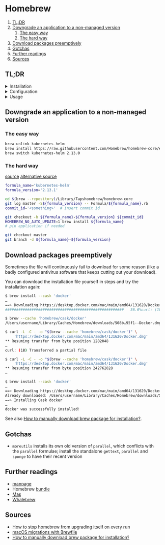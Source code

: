 # Homebrew

1. [TL;DR](#tldr)
1. [Downgrade an application to a non-managed version](#downgrade-an-application-to-a-non-managed-version)
   1. [The easy way](#the-easy-way)
   1. [The hard way](#the-hard-way)
1. [Download packages preemptively](#download-packages-preemptively)
1. [Gotchas](#gotchas)
1. [Further readings](#further-readings)
1. [Sources](#sources)

## TL;DR

<details>
  <summary>Installation</summary>

```sh
# Install.
/bin/bash -c "$(curl -fsSL https://raw.githubusercontent.com/Homebrew/install/HEAD/install.sh)"

# Uninstall.
/bin/bash -c "$(curl -fsSL https://raw.githubusercontent.com/Homebrew/install/HEAD/uninstall.sh)"
```

</details>
<details>
  <summary>Configuration</summary>

```sh
# Require SHA check for casks.
# Change cask installation dir to the Application folder in the user's HOME.
export HOMEBREW_CASK_OPTS="--require-sha --appdir $HOME/Applications"

# Print install times for each formula at the end of the run.
export HOMEBREW_DISPLAY_INSTALL_TIMES=1

# Do not automatically update before running some commands.
export HOMEBREW_NO_AUTO_UPDATE=1

# Do not print HOMEBREW_INSTALL_BADGE on a successful build.
export HOMEBREW_NO_EMOJI=1

# Do not use the GitHub API.
# Avoid searches or fetching relevant issues after a failed install.
export HOMEBREW_NO_GITHUB_API=1

# Forbid redirects from secure HTTPS to insecure HTTP.
export HOMEBREW_NO_INSECURE_REDIRECT=1

# Only list updates to installed software.
export HOMEBREW_UPDATE_REPORT_ONLY_INSTALLED=1

# Pass the -A option when calling sudo.
export SUDO_ASKPASS=1
```

</details>
<details>
  <summary>Usage</summary>

```sh
# Search for formulae.
brew search 'parallel'
brew search --cask 'gpg'

# Install something.
brew install 'gettext'
brew install --cask 'spotify'

# Get formulae's dependencies.
brew deps
brew deps --installed 'azure-cli'
brew deps --tree

# Get information on formulae.
brew info 'sponge'

# List all files installed by formulae.
brew ls -v 'coreutils'
brew ls -v --cask 'firefox'

# Prevent formulae from upgrading.
brew pin 'gnupg2'

# Uninstall something.
brew uninstall --zap 'keybase'

# (Re)create links for applications.
brew link 'kubernetes-cli'

# Show outdated casks.
brew outdated --cask --greedy

# Add taps.
# Only one at a time.
brew tap 'homebrew/services'

# Manage services.
# Requires the 'homebrew/services' tap.
brew services start 'openssl-osx-ca'

# Bring an installation up to speed from a Brewfile.
brew bundle
brew bundle --global
brew bundle --no-lock install --file "$HOME/Brewfile"

# Check what changes from a Brewfile.
brew bundle check
brew bundle … check --file "$HOME/Brewfile"

# Check what items not listed in a Brewfile would be removed.
brew bundle cleanup
brew bundle … cleanup --file "$HOME/Brewfile"

# Remove items not listed in a Brewfile.
brew bundle … --cleanup --zap

# Dump all installed casks/formulae/images/taps into a Brewfile.
brew bundle dump
```

</details>

## Downgrade an application to a non-managed version

### The easy way

```sh
brew unlink kubernetes-helm
brew install https://raw.githubusercontent.com/Homebrew/homebrew-core/ed9dcb2cb455a816f744c3ad4ab5c18a0d335763/Formula/kubernetes-helm.rb
brew switch kubernetes-helm 2.13.0
```

### The hard way

[source](https://stackoverflow.com/questions/3987683/homebrew-install-specific-version-of-formula)
[alternative source](https://www.fernandomc.com/posts/brew-install-legacy-hugo-site-generator/)

```sh
formula_name='kubernetes-helm'
formula_version='2.13.1'

cd $(brew --repository)/Library/Tapshomebrew/homebrew-core
git log master -S${formula_version} -- Formula/${formula_name}.rb
commit_id='<something>'  # insert commit id

git checkout -b ${formula_name}-${formula_version} ${commit_id}
HOMEBREW_NO_AUTO_UPDATE=1 brew install ${formula_name}
# pin application if needed

git checkout master
git branch -d ${formula_name}-${formula_version}
```

## Download packages preemptively

Sometimes the file will continuously fail to download for some reason (like a badly configured antivirus software that keeps cutting out your download).

You can download the installation file yourself in steps and try the installation again:

```sh
$ brew install --cask 'docker'
…
==> Downloading https://desktop.docker.com/mac/main/amd64/131620/Docker.dmg
######################################################   36.6%curl: (18) Transferred a partial file

$ brew --cache 'homebrew/cask/docker'
/Users/username/Library/Caches/Homebrew/downloads/508b…95f1--Docker.dmg

$ curl -L -C - -o "$(brew --cache 'homebrew/cask/docker')" \
    'https://desktop.docker.com/mac/main/amd64/131620/Docker.dmg'
** Resuming transfer from byte position 1282048
…
curl: (18) Transferred a partial file

$ curl -L -C - -o "$(brew --cache 'homebrew/cask/docker')" \
    'https://desktop.docker.com/mac/main/amd64/131620/Docker.dmg'
** Resuming transfer from byte position 242762028
…

$ brew install --cask 'docker'
…
==> Downloading https://desktop.docker.com/mac/main/amd64/131620/Docker.dmg
Already downloaded: /Users/username/Library/Caches/Homebrew/downloads/508b…95f1--Docker.dmg
==> Installing Cask docker
…
docker was successfully installed!
```

See also [How to manually download brew package for installation?].

## Gotchas

- `moreutils` installs its own old version of `parallel`, which conflicts with the `parallel` formulae; install the standalone `gettext`, `parallel` and `sponge` to have their recent version

## Further readings

- [manpage]
- Homebrew [bundle]
- [Mas]
- [Whalebrew]

## Sources

- [How to stop homebrew from upgrading itself on every run]
- [macOS migrations with Brewfile]
- [How to manually download brew package for installation?]

<!--
  Reference
  ═╬═Time══
  -->

<!-- In-article sections -->
<!-- Knowledge base -->
[mas]: mas.md
[whalebrew]: whalebrew.md

<!-- Files -->
<!-- Upstream -->
[bundle]: https://github.com/Homebrew/homebrew-bundle
[manpage]: https://docs.brew.sh/Manpage

<!-- Others -->
[how to manually download brew package for installation?]: https://stackoverflow.com/questions/53551665/how-to-manually-download-brew-package-for-installation#53579448
[how to stop homebrew from upgrading itself on every run]: https://superuser.com/questions/1209053/how-do-i-tell-homebrew-to-stop-running-brew-update-every-time-i-want-to-install/1209068#1209068
[macos migrations with brewfile]: https://openfolder.sh/macos-migrations-with-brewfile
